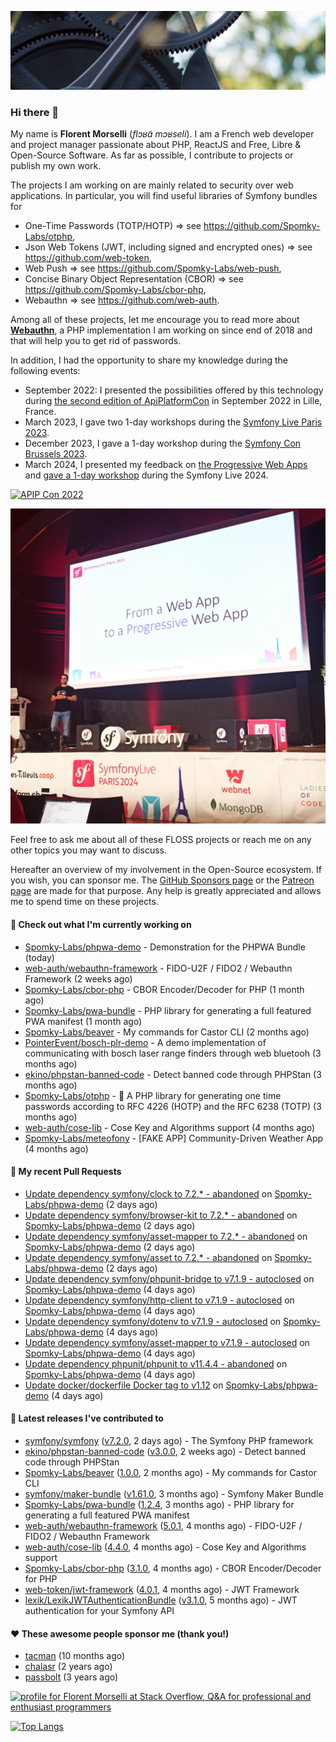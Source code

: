 ![Cover image](1.webp)

### Hi there 👋

My name is **Florent Morselli** (*flɔʁɑ̃ mɔʁseli*). I am a French web developer and project manager passionate about PHP, ReactJS and Free, Libre & Open-Source Software.
As far as possible, I contribute to projects or publish my own work.

The projects I am working on are mainly related to security over web applications. In particular, you will find useful libraries of Symfony bundles for
* One-Time Passwords (TOTP/HOTP) => see https://github.com/Spomky-Labs/otphp,
* Json Web Tokens (JWT, including signed and encrypted ones) => see https://github.com/web-token,
* Web Push => see https://github.com/Spomky-Labs/web-push,
* Concise Binary Object Representation (CBOR) => see https://github.com/Spomky-Labs/cbor-php,
* Webauthn => see https://github.com/web-auth.

Among all of these projects, let me encourage you to read more about [**Webauthn**](https://github.com/web-auth), a PHP implementation I am working on since end of 2018 and that will help you to get rid of passwords.

In addition, I had the opportunity to share my knowledge during the following events:

* September 2022: I presented the possibilities offered by this technology during [the second edition of ApiPlatformCon](https://youtu.be/Y2_0omg1CFk) in September 2022 in Lille, France.
* March 2023, I gave two 1-day workshops during the [Symfony Live Paris 2023](https://live.symfony.com/2023-paris/workshop/maximiser-la-securite-de-vos-applications-avec-le-bundle-security).
* December 2023, I gave a 1-day workshop during the [Symfony Con Brussels 2023](https://live.symfony.com/2023-brussels-con/workshop/road-to-safer-applications).
* March 2024, I presented my feedback on [the Progressive Web Apps](https://live.symfony.com/2024-paris/schedule/de-web-app-a-progressive-web-app) and [gave a 1-day workshop](https://live.symfony.com/2024-paris/workshop#securite-amelioree-et-webauthn-avec-symfony-2) during the Symfony Live 2024.

[![APIP Con 2022](https://user-images.githubusercontent.com/1091072/191684778-b9e26104-038d-45c2-a1b3-287233d15ecc.jpg)](https://api-platform.com/con/2022/conferences/webauthn-se-debarrasser-des-mots-de-passe-definitivement/)

[![Symfony Live 2024](Symfony%20Live%202024.png)](https://symfony.com/blog/symfonylive-paris-2024-from-web-app-to-progressive-web-app)


Feel free to ask me about all of these FLOSS projects or reach me on any other topics you may want to discuss.

Hereafter an overview of my involvement in the Open-Source ecosystem.
If you wish, you can sponsor me. The [GitHub Sponsors page](https://github.com/sponsors/Spomky/) or the [Patreon page](https://www.patreon.com/FlorentMorselli) are made for that purpose. Any help is greatly appreciated and allows me to spend time on these projects.

#### 👷 Check out what I'm currently working on

- [Spomky-Labs/phpwa-demo](https://github.com/Spomky-Labs/phpwa-demo) - Demonstration for the PHPWA Bundle (today)
- [web-auth/webauthn-framework](https://github.com/web-auth/webauthn-framework) - FIDO-U2F / FIDO2 / Webauthn Framework (2 weeks ago)
- [Spomky-Labs/cbor-php](https://github.com/Spomky-Labs/cbor-php) - CBOR Encoder/Decoder for PHP (1 month ago)
- [Spomky-Labs/pwa-bundle](https://github.com/Spomky-Labs/pwa-bundle) - PHP library for generating a full featured PWA manifest (1 month ago)
- [Spomky-Labs/beaver](https://github.com/Spomky-Labs/beaver) - My commands for Castor CLI (2 months ago)
- [PointerEvent/bosch-plr-demo](https://github.com/PointerEvent/bosch-plr-demo) - A demo implementation of communicating with bosch laser range finders through web bluetooh (3 months ago)
- [ekino/phpstan-banned-code](https://github.com/ekino/phpstan-banned-code) - Detect banned code through PHPStan (3 months ago)
- [Spomky-Labs/otphp](https://github.com/Spomky-Labs/otphp) - :closed_lock_with_key: A PHP library for generating one time passwords according to RFC 4226 (HOTP) and the RFC 6238 (TOTP) (3 months ago)
- [web-auth/cose-lib](https://github.com/web-auth/cose-lib) - Cose Key and Algorithms support (4 months ago)
- [Spomky-Labs/meteofony](https://github.com/Spomky-Labs/meteofony) - [FAKE APP] Community-Driven Weather App (4 months ago)

#### 🔨 My recent Pull Requests

- [Update dependency symfony/clock to 7.2.* - abandoned](https://github.com/Spomky-Labs/phpwa-demo/pull/50) on [Spomky-Labs/phpwa-demo](https://github.com/Spomky-Labs/phpwa-demo) (2 days ago)
- [Update dependency symfony/browser-kit to 7.2.* - abandoned](https://github.com/Spomky-Labs/phpwa-demo/pull/49) on [Spomky-Labs/phpwa-demo](https://github.com/Spomky-Labs/phpwa-demo) (2 days ago)
- [Update dependency symfony/asset-mapper to 7.2.* - abandoned](https://github.com/Spomky-Labs/phpwa-demo/pull/48) on [Spomky-Labs/phpwa-demo](https://github.com/Spomky-Labs/phpwa-demo) (2 days ago)
- [Update dependency symfony/asset to 7.2.* - abandoned](https://github.com/Spomky-Labs/phpwa-demo/pull/47) on [Spomky-Labs/phpwa-demo](https://github.com/Spomky-Labs/phpwa-demo) (2 days ago)
- [Update dependency symfony/phpunit-bridge to v7.1.9 - autoclosed](https://github.com/Spomky-Labs/phpwa-demo/pull/46) on [Spomky-Labs/phpwa-demo](https://github.com/Spomky-Labs/phpwa-demo) (4 days ago)
- [Update dependency symfony/http-client to v7.1.9 - autoclosed](https://github.com/Spomky-Labs/phpwa-demo/pull/45) on [Spomky-Labs/phpwa-demo](https://github.com/Spomky-Labs/phpwa-demo) (4 days ago)
- [Update dependency symfony/dotenv to v7.1.9 - autoclosed](https://github.com/Spomky-Labs/phpwa-demo/pull/44) on [Spomky-Labs/phpwa-demo](https://github.com/Spomky-Labs/phpwa-demo) (4 days ago)
- [Update dependency symfony/asset-mapper to v7.1.9 - autoclosed](https://github.com/Spomky-Labs/phpwa-demo/pull/43) on [Spomky-Labs/phpwa-demo](https://github.com/Spomky-Labs/phpwa-demo) (4 days ago)
- [Update dependency phpunit/phpunit to v11.4.4 - abandoned](https://github.com/Spomky-Labs/phpwa-demo/pull/41) on [Spomky-Labs/phpwa-demo](https://github.com/Spomky-Labs/phpwa-demo) (4 days ago)
- [Update docker/dockerfile Docker tag to v1.12](https://github.com/Spomky-Labs/phpwa-demo/pull/40) on [Spomky-Labs/phpwa-demo](https://github.com/Spomky-Labs/phpwa-demo) (4 days ago)

#### 🔭 Latest releases I've contributed to

- [symfony/symfony](https://github.com/symfony/symfony) ([v7.2.0](https://github.com/symfony/symfony/releases/tag/v7.2.0), 2 days ago) - The Symfony PHP framework
- [ekino/phpstan-banned-code](https://github.com/ekino/phpstan-banned-code) ([v3.0.0](https://github.com/ekino/phpstan-banned-code/releases/tag/v3.0.0), 2 weeks ago) - Detect banned code through PHPStan
- [Spomky-Labs/beaver](https://github.com/Spomky-Labs/beaver) ([1.0.0](https://github.com/Spomky-Labs/beaver/releases/tag/1.0.0), 2 months ago) - My commands for Castor CLI
- [symfony/maker-bundle](https://github.com/symfony/maker-bundle) ([v1.61.0](https://github.com/symfony/maker-bundle/releases/tag/v1.61.0), 3 months ago) - Symfony Maker Bundle
- [Spomky-Labs/pwa-bundle](https://github.com/Spomky-Labs/pwa-bundle) ([1.2.4](https://github.com/Spomky-Labs/pwa-bundle/releases/tag/1.2.4), 3 months ago) - PHP library for generating a full featured PWA manifest
- [web-auth/webauthn-framework](https://github.com/web-auth/webauthn-framework) ([5.0.1](https://github.com/web-auth/webauthn-framework/releases/tag/5.0.1), 4 months ago) - FIDO-U2F / FIDO2 / Webauthn Framework
- [web-auth/cose-lib](https://github.com/web-auth/cose-lib) ([4.4.0](https://github.com/web-auth/cose-lib/releases/tag/4.4.0), 4 months ago) - Cose Key and Algorithms support
- [Spomky-Labs/cbor-php](https://github.com/Spomky-Labs/cbor-php) ([3.1.0](https://github.com/Spomky-Labs/cbor-php/releases/tag/3.1.0), 4 months ago) - CBOR Encoder/Decoder for PHP
- [web-token/jwt-framework](https://github.com/web-token/jwt-framework) ([4.0.1](https://github.com/web-token/jwt-framework/releases/tag/4.0.1), 4 months ago) - JWT Framework
- [lexik/LexikJWTAuthenticationBundle](https://github.com/lexik/LexikJWTAuthenticationBundle) ([v3.1.0](https://github.com/lexik/LexikJWTAuthenticationBundle/releases/tag/v3.1.0), 5 months ago) - JWT authentication for your Symfony API

#### ❤️ These awesome people sponsor me (thank you!)

- [tacman](https://github.com/tacman) (10 months ago)
- [chalasr](https://github.com/chalasr) (2 years ago)
- [passbolt](https://github.com/passbolt) (3 years ago)

<a href="https://stackoverflow.com/users/2157818/florent-morselli"><img src="https://stackoverflow.com/users/flair/2157818.png" width="208" height="58" alt="profile for Florent Morselli at Stack Overflow, Q&amp;A for professional and enthusiast programmers" title="profile for Florent Morselli at Stack Overflow, Q&amp;A for professional and enthusiast programmers"></a>

[![Top Langs](https://wakatime.com/share/@Spomky/aa41d408-c524-4a5f-936d-0b9446698abd.svg)](https://wakatime.com/@Spomky)
